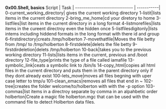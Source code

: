 **0x00.Shell, basics**
Script | Task |
----------------------------- | -----------|
0-current_working_directory| gives the current working directory
1-listit|lists items in the current directory
2-bring_me_home|cd your diretory to home
3-listfiles|list items in the current directory in a long format
4-listmorefiles|lists items in the cureent directroy even the hidden once
5-listfilesdigitonly|lists intems including hiddend formats in the long format with there id and group
6-firstdirectory|creats /tmp/holberton
7-movethatfile|Moves the file betty from /tmp/ to /tmp/holberton
8-firstdelete|delets the file betty
9-firstdirdeletion|delets /tmp/holberton
10-back|takes you to the previous working directory
11-lists|lists items in the current, previous and /boot directory
12-file_type|prints the type of a file called iamafile
13-symbolic_link|ceats a symbolic link to /bin/ls
14-copy_html|copies all html files in the current directory and puts them in the parent directory only if they dont already exist
100-lets_move|moves all files begning with uper case letter to tmp/u
101-clean_emacs|removes all files that end in ~
102-tree|creates the folder welcome/to/holberton with with the -p option
103-commas|list items in a directroy separate by comma in an alpahbetic order
holberton|Create a magic file holberton.mgc that can be used with the command file to detect Holberton data files.

